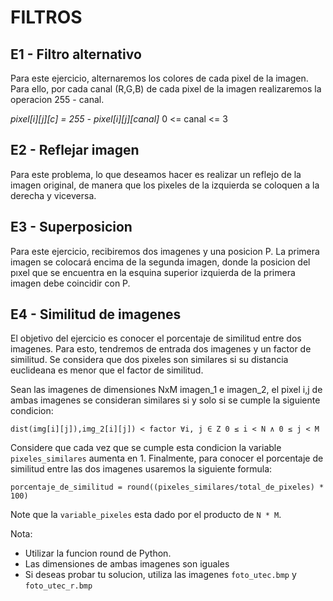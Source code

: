 # FILTROS
## E1 - Filtro alternativo
Para este ejercicio, alternaremos los colores de cada pixel 
de la imagen. Para ello, por cada canal (R,G,B) de cada pixel de la
imagen realizaremos la operacion 255 - canal.

_pixel[i][j][c] = 255 - pixel[i][j][canal]_ 0 <= canal <= 3


## E2 - Reflejar imagen
Para este problema, lo que deseamos hacer es realizar un reflejo 
de la imagen original, de manera que los pixeles de la izquierda 
se coloquen a la derecha y viceversa.

## E3 - Superposicion
Para este ejercicio, recibiremos dos imagenes y una posicion P. La primera imagen se 
colocará encima de la segunda imagen, donde la posicion del pıxel que se encuentra en la 
esquina superior izquierda de la primera imagen debe coincidir con P.

## E4 - Similitud de imagenes
El objetivo del ejercicio es conocer el porcentaje de similitud entre dos imagenes. Para
esto, tendremos de entrada dos imagenes y un factor de similitud. Se considera que dos pixeles
son similares si su distancia euclideana es menor que el factor de similitud.

Sean las imagenes de dimensiones NxM imagen_1 e imagen_2, el pixel i,j de ambas imagenes se 
consideran similares si y solo si se cumple la siguiente condicion:

```
dist(img[i][j]),img_2[i][j]) < factor ∀i, j ∈ Z 0 ≤ i < N ∧ 0 ≤ j < M
```

Considere que cada vez que se cumple esta condicion la variable `pixeles_similares` aumenta en 1.
Finalmente, para conocer el porcentaje de similitud entre las dos imagenes usaremos la siguiente formula:

```
porcentaje_de_similitud = round((pixeles_similares/total_de_pixeles) * 100)
```

Note que la `variable_pixeles` esta dado por el producto de `N * M`.

Nota:
- Utilizar la funcion round de Python.
- Las dimensiones de ambas imagenes son iguales
- Si deseas probar tu solucion, utiliza las imagenes `foto_utec.bmp` y `foto_utec_r.bmp`

